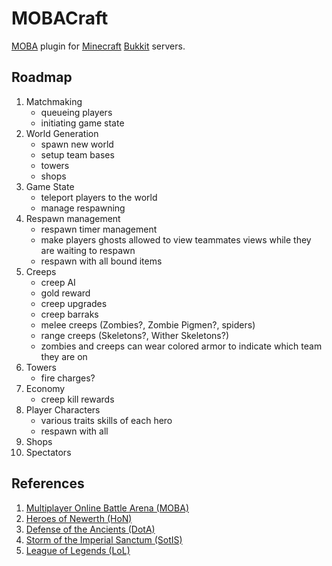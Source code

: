MOBACraft
=========

[MOBA](http://en.wikipedia.org/wiki/Multiplayer_online_battle_arena) plugin for [Minecraft](https://minecraft.net/) [Bukkit](http://bukkit.org/) servers.

Roadmap
-------
1. Matchmaking
    - queueing players
    - initiating game state
2. World Generation
    - spawn new world
    - setup team bases
    - towers
    - shops
3. Game State
    - teleport players to the world
    - manage respawning
4. Respawn management
    - respawn timer management
    - make players ghosts allowed to view teammates views while they are waiting to respawn
    - respawn with all bound items
5. Creeps 
    - creep AI
    - gold reward
    - creep upgrades
    - creep barraks
    - melee creeps (Zombies?, Zombie Pigmen?, spiders)
    - range creeps (Skeletons?, Wither Skeletons?)
    - zombies and creeps can wear colored armor to indicate which team they are on
6. Towers
    - fire charges?
6. Economy
    - creep kill rewards
7. Player Characters
    - various traits skills of each hero
    - respawn with all 
8. Shops
9. Spectators
    
References
----------
1. [Multiplayer Online Battle Arena (MOBA)](http://en.wikipedia.org/wiki/Multiplayer_online_battle_arena)
2. [Heroes of Newerth (HoN)](http://www.heroesofnewerth.com/)
3. [Defense of the Ancients (DotA)](http://www.playdota.com/)
4. [Storm of the Imperial Sanctum (SotIS)](http://sc2sotis.wikia.com/wiki/Aeon_of_Storms_Wiki)
5. [League of Legends (LoL)](http://na.leagueoflegends.com/)
